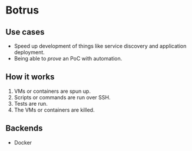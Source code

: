 # Botrus

## Use cases
- Speed up development of things like service discovery and application deployment.
- Being able to _prove_ an PoC with automation.

## How it works
1. VMs or containers are spun up.
2. Scripts or commands are run over SSH.
3. Tests are run.
3. The VMs or containers are killed.

## Backends
- Docker
